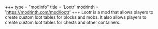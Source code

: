 +++
type = "modinfo"
title = 'Lootr'
modrinth = 'https://modrinth.com/mod/lootr'
+++
Lootr is a mod that allows players to create custom loot tables for blocks and mobs. It also allows players to create custom loot tables for chests and other containers.
